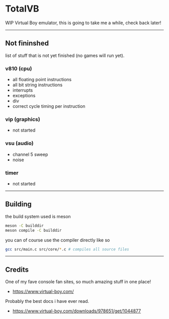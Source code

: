# TotalVB

WIP Virtual Boy emulator, this is going to take me a while, check back later!

---

## Not fininshed

list of stuff that is not yet finished (no games will run yet).

### v810 (cpu)
- all floating point instructions
- all bit string instructions
- interrupts
- exceptions
- div
- correct cycle timing per instruction

### vip (graphics)
- not started

### vsu (audio)
- channel 5 sweep
- noise

### timer
- not started

---

## Building

the build system used is meson

```bash
meson -C builddir
meson compile -C builddir
```

you can of course use the compiler directly like so

```bash
gcc src/main.c src/core/*.c # compiles all source files
```

---

## Credits

One of my fave console fan sites, so much amazing stuff in one place!

- <https://www.virtual-boy.com/>

Probably the best docs i have ever read.

- <https://www.virtual-boy.com/downloads/978651/get/1044877>
